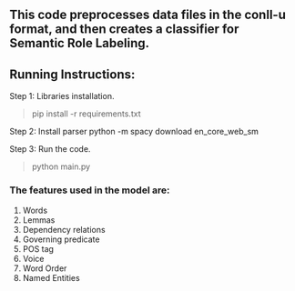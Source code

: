 ## This code preprocesses data files in the conll-u format, and then creates a classifier for Semantic Role Labeling.

## Running Instructions:
Step 1: Libraries installation.
>pip install -r requirements.txt

Step 2: Install parser
python -m spacy download en_core_web_sm

Step 3: Run the code.
>python main.py

### The features used in the model are:

1. Words
2. Lemmas
3. Dependency relations
4. Governing predicate
5. POS tag
6. Voice
7. Word Order
8. Named Entities
